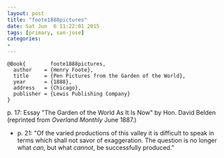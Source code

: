```yaml
---
layout: post
title: "foote1888pictures"
date: Sat Jun  6 11:22:01 2015
tags: [primary, san-jose]
categories:
-
---
```


~~~~~{.bib}
@Book{        foote1888pictures,
  author    = {Henry Foote},
  title     = {Pen Pictures from the Garden of the World},
  year      = {1888},
  address   = {Chicago},
  publisher = {Lewis Publishing Company}
}
~~~~~

p. 17: Essay "The Garden of the World As It Is Now" by Hon. David Belden (reprinted from *Overland Monthly* June 1887.)

* p. 21: "Of the varied productions of this valley it is difficult to speak in terms which shall not savor of exaggeration. The question is no longer what *can*, but what *cannot*, be successfully produced."

